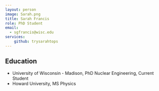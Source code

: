 ```yaml
---
layout: person
image: Sarah.png
title: Sarah Francis
role: PhD Student
email:
  - sgfrancis@wisc.edu
services:
    github: trysarahtops
---
```


## Education
* University of Wisconsin - Madison, PhD Nuclear Engineering, Current Student
* Howard University, MS Physics